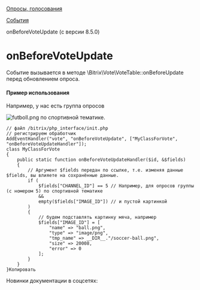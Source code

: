 [Опросы, голосования](/api_help/vote/index.php)

[События](/api_help/vote/vote_events/index.php)

onBeforeVoteUpdate (с версии 8.5.0)

onBeforeVoteUpdate
==================

Событие вызывается в методе \Bitrix\Vote\VoteTable::onBeforeUpdate перед обновлением опроса.

#### Пример использования

  

Например, у нас есть группа
опросов



![futboll.png](/upload/medialibrary/cc4/futboll.png "futboll.png")
по спортивной тематике.

  

```
// файл /bitrix/php_interface/init.php
// регистрируем обработчик
AddEventHandler("vote", "onBeforeVoteUpdate", ["MyClassForVote", "onBeforeVoteUpdateHandler"]);
class MyClassForVote
{
	public static function onBeforeVoteUpdateHandler($id, &$fields)
	{
		// Аргумент $fields передан по ссылке, т.е. изменяя данные $fields, вы влияете на сохранённые данные.
		if (
			$fields["CHANNEL_ID"] == 5 // Например, для опросов группы (с номером 5) по спортивной тематике
			&&
			empty($fields["IMAGE_ID"]) // и пустой картинкой
		)
		{
			// будем подставлять картинку мяча, например
			$fields["IMAGE_ID"] = [
				"name" => "ball.png",
				"type" => "image/png",
				"tmp_name" => __DIR__."/soccer-ball.png",
				"size" => 20008,
				"error" => 0
			];
		}
	}
}Копировать
```

Новинки документации в соцсетях: